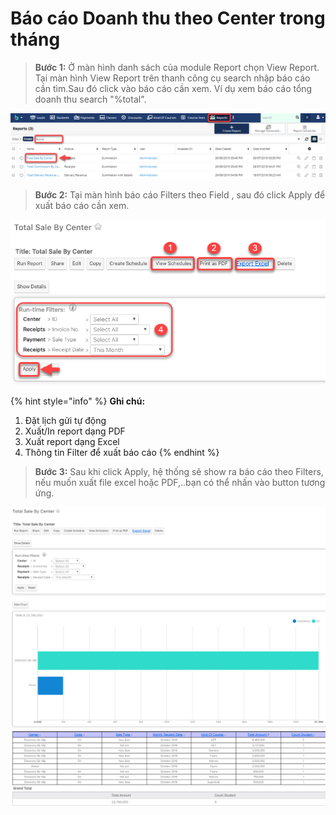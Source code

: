 # Báo cáo Doanh thu theo Center trong tháng

> **Bước 1:** Ở màn hình danh sách của module Report chọn View Report. Tại màn hình View Report trên thanh công cụ search nhập báo cáo cần tìm.Sau đó click vào báo cáo cần xem. Ví dụ xem báo cáo tổng doanh thu search "%total".

![](../.gitbook/assets/BCDoanhthu1.png)

> **Bước 2:** Tại màn hình báo cáo Filters theo Field , sau đó click Apply để xuất báo cáo cần xem.

![](../.gitbook/assets/BCDoanhthu2.png)

{% hint style="info" %}
**Ghi chú:**

1. Đặt lịch gửi tự động
2. Xuất/In report dạng PDF
3. Xuất report dạng Excel
4. Thông tin Filter để xuất báo cáo
{% endhint %}

> **Bước 3:** Sau khi click Apply, hệ thống sẽ show ra báo cáo theo Filters, nếu muốn xuất file excel hoặc PDF,..bạn có thể nhấn vào button tương ứng.

![](../.gitbook/assets/BCDoanhthu3.png)
